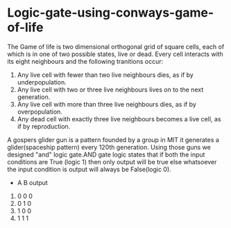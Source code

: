 # Logic-gate-using-conways-game-of-life
The Game of life is two dimensional orthogonal grid of square cells, each of which is in one of two possible states, live or dead. Every cell interacts with its eight neighbours and the following tranitions occur:
1. Any live cell with fewer than two live neighbours dies, as if by underpopulation.
2. Any live cell with two or three live neighbours lives on to the next generation.
3. Any live cell with more than three live neighbours dies, as if by overpopulation.
4. Any dead cell with exactly three live neighbours becomes a live cell, as if by reproduction.

A gospers glider gun is a pattern founded by a group in MIT it generates a glider(spaceship pattern) every 120th generation.
Using those guns we designed "and" logic gate.AND gate logic states that if both the input conditions are True (logic 1) then only output will be true else whatsoever the input condition is output will always be False(logic 0).
*   A B output
1. 0 0 0
2. 0 1 0
3. 1 0 0
4. 1 1 1
